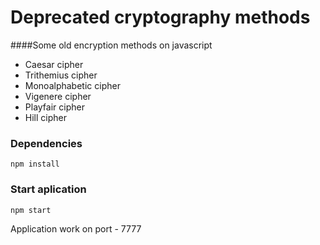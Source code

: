 # Deprecated cryptography methods

####Some old encryption methods on javascript

* Caesar cipher
* Trithemius cipher
* Monoalphabetic cipher
* Vigenere cipher
* Playfair cipher
* Hill cipher


### Dependencies
```
npm install
```

### Start aplication
```
npm start
```

Application work on port - 7777

